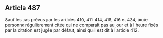 Article 487
----
Sauf les cas prévus par les articles 410, 411, 414, 415, 416 et 424, toute
personne régulièrement citée qui ne comparaît pas au jour et à l'heure fixés par
la citation est jugée par défaut, ainsi qu'il est dit à l'article 412.

